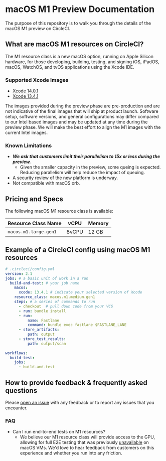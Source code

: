 # macOS M1 Preview Documentation

The purpose of this repository is to walk you through the details of the macOS M1 preview on CircleCI.

## What are macOS M1 resources on CircleCI?

The M1 resource class is a new macOS option, running on Apple Silicon hardware, for those developing, building, testing, and signing iOS, iPadOS, macOS, WatchOS, and tvOS applications using the Xcode IDE.

### Supported Xcode Images
* [Xcode 14.0.1](https://circleci.com/docs/testing-ios#supported-xcode-versions)
* [Xcode 13.4.1](https://circleci.com/docs/testing-ios#supported-xcode-versions)

The images provided during the preview phase are pre-production and are not indicative of the final images that will ship at product launch. Software setup, software versions, and general configurations may differ compared to our Intel based images and may be updated at any time during the preview phase. We will make the best effort to align the M1 images with the current Intel images.
### Known Limitations
* ***We ask that customers limit their parallelism to 15x or less during the preview.***
   * Given the smaller capacity in the preview, some queing is expected. Reducing parallelism will help reduce the impact of queuing. 
* A security review of the new platform is underway.
* Not compatible with macOS orb.
## Pricing and Specs
The following macOS M1 resource class is available:

|Resource Class Name|vCPU|Memory
|---|---|---|
|`macos.m1.large.gen1`|8vCPU|12 GB

## Example of a CircleCI config using macOS M1 resources
```yaml
# .circleci/config.yml
version: 2.1
jobs: # a basic unit of work in a run
  build-and-test: # your job name
    macos:
      xcode: 13.4.1 # indicate your selected version of Xcode
    resource_class: macos.m1.medium.gen1
    steps: # a series of commands to run
      - checkout  # pull down code from your VCS
      - run: bundle install
      - run:
          name: Fastlane
          command: bundle exec fastlane $FASTLANE_LANE
      - store_artifacts:
          path: output
      - store_test_results:
          path: output/scan
          
workflows:
  build-test:
    jobs:
      - build-and-test
```
## How to provide feedback & frequently asked questions
Please [open an issue](https://github.com/CircleCI-Public/macos-dedicated-host-preview-docs/issues) with any feedback or to report any issues that you encounter.
### FAQ
* Can I run end-to-end tests on M1 resources?
  * We believe our M1 resource class will provide access to the GPU, allowing for full E2E testing that was previously [unavailable](https://support.circleci.com/hc/en-us/articles/360052160592-Tests-Fail-With-Error-There-is-no-available-Metal-device-on-this-system-) on macOS VMs. We'd love to hear feedback from customers on this experience and whether you run into any friction.
